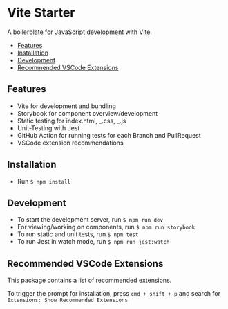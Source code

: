# Vite Starter

A boilerplate for JavaScript development with Vite.

- [Features](#features)
- [Installation](#installation)
- [Development](#development)
- [Recommended VSCode Extensions](#recommended-vscode-extensions)

## Features

- Vite for development and bundling
- Storybook for component overview/development
- Static testing for index.html, _.css, _.js
- Unit-Testing with Jest
- GitHub Action for running tests for each Branch and PullRequest
- VSCode extension recommendations

## Installation

- Run `$ npm install`

## Development

- To start the development server, run `$ npm run dev`
- For viewing/working on components, run `$ npm run storybook`
- To run static and unit tests, run `$ npm test`
- To run Jest in watch mode, run `$ npm run jest:watch`

## Recommended VSCode Extensions

This package contains a list of recommended extensions.

To trigger the prompt for installation, press `cmd + shift + p` and search for
`Extensions: Show Recommended Extensions`

